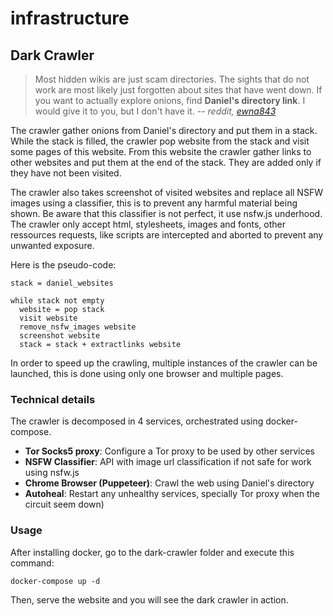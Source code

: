 # infrastructure

## Dark Crawler

> Most hidden wikis are just scam directories. The sights that do not work are most likely just forgotten about sites that have went down. If you want to actually explore onions, find **Daniel's directory link**. I would give it to you, but I don't have it.
> -- <cite>reddit, [ewna843](https://www.reddit.com/r/TOR/comments/cp59a5/is_there_any_way_to_make_more_of_the_hidden_wiki/ewna843/)</cite>

The crawler gather onions from Daniel's directory and put them in a stack.
While the stack is filled, the crawler pop website from the stack and visit some pages of this website. 
From this website the crawler gather links to other websites and put them at the end of the stack. They are added only if they have not been visited.

The crawler also takes screenshot of visited websites and replace all NSFW images using a classifier, this is to prevent any harmful material being shown. Be aware that this classifier is not perfect, it use nsfw.js underhood.
The crawler only accept html, stylesheets, images and fonts, other ressources requests, like scripts are intercepted and aborted to prevent any unwanted exposure.

Here is the pseudo-code:

```
stack = daniel_websites

while stack not empty
  website = pop stack
  visit website
  remove_nsfw_images website
  screenshot website
  stack = stack + extractlinks website
```

In order to speed up the crawling, multiple instances of the crawler can be launched, this is done using only one browser and multiple pages. 

### Technical details

The crawler is decomposed in 4 services, orchestrated using docker-compose.
- **Tor Socks5 proxy**: Configure a Tor proxy to be used by other services
- **NSFW Classifier**: API with image url classification if not safe for work using nsfw.js
- **Chrome Browser (Puppeteer)**: Crawl the web using Daniel's directory
- **Autoheal**: Restart any unhealthy services, specially Tor proxy when the circuit seem down)

### Usage

After installing docker, go to the dark-crawler folder and execute this command:

```
docker-compose up -d
```

Then, serve the website and you will see the dark crawler in action.

